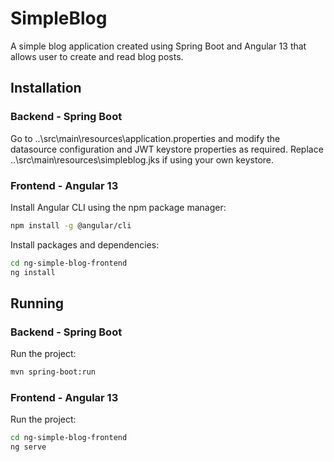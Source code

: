 # SimpleBlog
A simple blog application created using Spring Boot and Angular 13 that allows user to create and read blog posts.

## Installation
### Backend - Spring Boot
Go to ..\src\main\resources\application.properties and modify the datasource configuration and JWT keystore properties as required.
Replace ..\src\main\resources\simpleblog.jks if using your own keystore.
### Frontend - Angular 13
Install Angular CLI using the npm package manager:
```bash
npm install -g @angular/cli
```
Install packages and dependencies:
```bash
cd ng-simple-blog-frontend
ng install
```

## Running
### Backend - Spring Boot
Run the project:
```bash
mvn spring-boot:run
```
### Frontend - Angular 13
Run the project:
```bash
cd ng-simple-blog-frontend
ng serve
```
